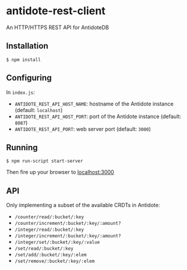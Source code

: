 # antidote-rest-client
An HTTP/HTTPS REST API for AntidoteDB

## Installation
`$ npm install`

## Configuring
In `index.js`:

- `ANTIDOTE_REST_API_HOST_NAME`: hostname of the Antidote instance (default: `localhost`)
- `ANTIDOTE_REST_API_HOST_PORT`: port of the Antidote instance (default: `8087`)
- `ANTIDOTE_REST_API_PORT`: web server port (default: `3000`)

## Running
`$ npm run-script start-server`

Then fire up your browser to [localhost:3000](http://localhost:3000)

## API
Only implementing a subset of the available CRDTs in Antidote:

- `/counter/read/:bucket/:key`
- `/counter/increment/:bucket/:key/:amount?`
- `/integer/read/:bucket/:key`
- `/integer/increment/:bucket/:key/:amount?`
- `/integer/set/:bucket/:key/:value`
- `/set/read/:bucket/:key`
- `/set/add/:bucket/:key/:elem`
- `/set/remove/:bucket/:key/:elem`